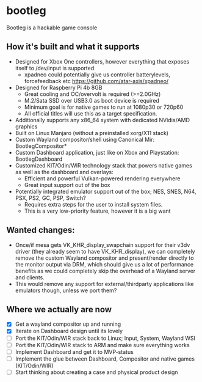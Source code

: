 # bootleg

Bootleg is a hackable game console

## How it's built and what it supports

* Designed for Xbox One controllers, however everything that exposes itself to /dev/input is supported
  * xpadneo could potentially give us controller batterylevels, forcefeedback etc https://github.com/atar-axis/xpadneo/
* Designed for Raspberry Pi 4b 8GB
  * Great cooling and OC/overvolt is required (>=2.0GHz)
  * M.2/Sata SSD over USB3.0 as boot device is required
  * Minimum goal is for native games to run at 1080p30 or 720p60
  * All official titles will use this as a target specification.
* Additionally supports any x86_64 system with dedicated NVidia/AMD graphics
* Built on Linux Manjaro (without a preinstalled xorg/X11 stack)
* Custom Wayland compositor/shell using Canonical Mir: BootlegCompositor*
* Custom Dashboard application, just like on Xbox and Playstation: BootlegDashboard
* Customized KIT/Odin/WIR technology stack that powers native games as well as the dashboard and overlays:
  * Efficient and powerful Vulkan-powered rendering everywhere
  * Great input support out of the box 
 * Potentially integrated emulator support out of the box; NES, SNES, N64, PSX, PS2, GC, PSP, Switch?
   * Requires extra steps for the user to install system files.
   * This is a very low-priority feature, however it is a big want

## Wanted changes:

* Once/if mesa gets VK_KHR_display_swapchain support for their v3dv driver (they already seem to have VK_KHR_display), we can completely remove the custom Wayland compositor and present/render directly to the monitor output via DRM, which should give us a lot of performance benefits as we could completely skip the overhead of a Wayland server and clients.
* This would remove any support for external/thirdparty applications like emulators though, unless we port them?

## Where we actually are now

- [X] Get a wayland compositor up and running
- [X] Iterate on Dashboard design until its lovely
- [ ] Port the KIT/Odin/WIR stack back to Linux; Input, System, Wayland WSI
- [ ] Port the KIT/Odin/WIR stack to ARM and make sure everything works
- [ ] Implement Dashboard and get it to MVP-status
- [ ] Implement the glue between Dashboard, Compositor and native games (KIT/Odin/WIR)
- [ ] Start thinking about creating a case and physical product design
